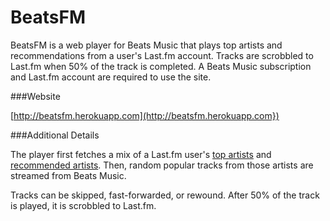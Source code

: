# BeatsFM

BeatsFM is a web player for Beats Music that plays top artists and recommendations from a user's Last.fm account. Tracks are scrobbled to Last.fm when 50% of the track is completed. A Beats Music subscription and Last.fm account are required to use the site.

###Website

[http://beatsfm.herokuapp.com](http://beatsfm.herokuapp.com})

###Additional Details

The player first fetches a mix of a Last.fm user's [top artists](http://www.last.fm/api/show/user.getTopArtists) and [recommended artists](http://www.last.fm/api/show/user.getRecommendedArtists). Then, random popular tracks from those artists are streamed from Beats Music.

Tracks can be skipped, fast-forwarded, or rewound. After 50% of the track is played, it is scrobbled to Last.fm.